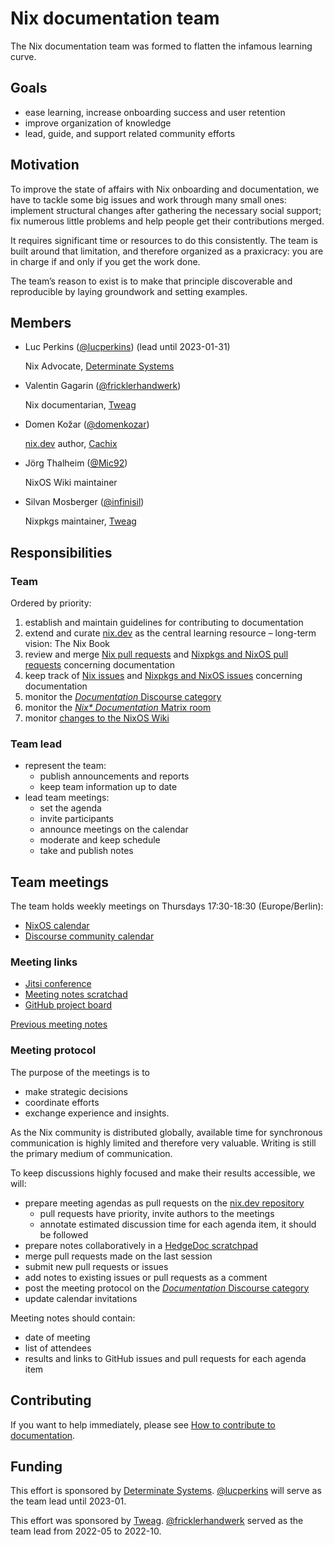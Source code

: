 # Nix documentation team

The Nix documentation team was formed to flatten the infamous learning curve.

## Goals

- ease learning, increase onboarding success and user retention
- improve organization of knowledge
- lead, guide, and support related community efforts

## Motivation

To improve the state of affairs with Nix onboarding and documentation, we have to tackle some big issues and work through many small ones:
implement structural changes after gathering the necessary social support;
fix numerous little problems and help people get their contributions merged.

It requires significant time or resources to do this consistently.
The team is built around that limitation, and therefore organized as a praxicracy:
you are in charge if and only if you get the work done.

The team’s reason to exist is to make that principle discoverable and reproducible by laying groundwork and setting examples.

## Members

- Luc Perkins ([@lucperkins]) (lead until 2023-01-31)

  Nix Advocate, [Determinate Systems]

- Valentin Gagarin ([@fricklerhandwerk])

  Nix documentarian, [Tweag]

- Domen Kožar ([@domenkozar])

  [nix.dev](http://nix.dev) author, [Cachix](https://cachix.org)

- Jörg Thalheim ([@Mic92])

  NixOS Wiki maintainer

- Silvan Mosberger ([@infinisil])

  Nixpkgs maintainer, [Tweag]

[@lucperkins]: https://github.com/lucperkins
[@fricklerhandwerk]: https://github.com/fricklerhandwerk
[@domenkozar]: https://github.com/domenkozar
[@Mic92]: https://github.com/Mic92
[@infinisil]: https://github.com/infinisil

[Determinate Systems]: https://determinate.systems
[Tweag]: https://tweag.io

## Responsibilities

### Team

Ordered by priority:
1. establish and maintain guidelines for contributing to documentation
1. extend and curate [nix.dev] as the central learning resource – long-term vision: The Nix Book
1. review and merge [Nix pull requests] and [Nixpkgs and NixOS pull requests] concerning documentation
1. keep track of [Nix issues] and [Nixpkgs and NixOS issues] concerning documentation
1. monitor the [*Documentation* Discourse category]
1. monitor the [*Nix\* Documentation* Matrix room]
1. monitor [changes to the NixOS Wiki]

[nix.dev]: https://nix.dev
[Nix pull requests]: https://github.com/NixOS/nix/pulls?q=is%3Aopen+is%3Apr+label%3Adocumentation
[Nixpkgs and NixOS pull requests]: https://github.com/NixOS/nixpkgs/pulls?q=is%3Aopen+is%3Apr+label%3A%228.has%3A+documentation%22
[Nix issues]: https://github.com/NixOS/nix/issues?q=is%3Aopen+is%3Aissue+label%3Adocumentation
[Nixpkgs and NixOS issues]: https://github.com/NixOS/nixpkgs/issues?q=is%3Aopen+is%3Aissue+label%3A%229.needs%3A+documentation%22
[*Documentation* Discourse category]: https://discourse.nixos.org/c/dev/documentation/25
[*Nix\* Documentation* Matrix room]: https://app.element.io/#/room/#docs:nixos.org
[changes to the NixOS Wiki]: https://matrix.to/#/#nixos-wiki:utzutzutz.net

### Team lead

- represent the team:
  - publish announcements and reports
  - keep team information up to date
- lead team meetings:
  - set the agenda
  - invite participants
  - announce meetings on the calendar
  - moderate and keep schedule
  - take and publish notes

## Team meetings

The team holds weekly meetings on Thursdays 17:30-18:30 (Europe/Berlin):
- [NixOS calendar](https://calendar.google.com/calendar/u/0/embed?src=b9o52fobqjak8oq8lfkhg3t0qg@group.calendar.google.com)
- [Discourse community calendar](https://discourse.nixos.org/t/community-calendar/18589)

### Meeting links

- [Jitsi conference](https://meet.jit.si/nix-documentation)
- [Meeting notes scratchad](https://pad.lassul.us/p-Y8MjU2SdSD5qO1fnpCPA)
- [GitHub project board](https://github.com/orgs/NixOS/projects/15)

[Previous meeting notes](https://discourse.nixos.org/search?q=documentation%20team%20meeting%20%23dev%3Adocumentation%20order%3Alatest)

### Meeting protocol

The purpose of the meetings is to
- make strategic decisions
- coordinate efforts
- exchange experience and insights.

As the Nix community is distributed globally, available time for synchronous communication is highly limited and therefore very valuable.
Writing is still the primary medium of communication.

To keep discussions highly focused and make their results accessible, we will:

- prepare meeting agendas as pull requests on the [nix.dev repository](https://github.com/NixOS/nix.dev)
  - pull requests have priority, invite authors to the meetings
  - annotate estimated discussion time for each agenda item, it should be followed
- prepare notes collaboratively in a [HedgeDoc scratchpad]
- merge pull requests made on the last session
- submit new pull requests or issues
- add notes to existing issues or pull requests as a comment
- post the meeting protocol on the [*Documentation* Discourse category]
- update calendar invitations

[HedgeDoc scratchpad]: https://pad.lassul.us/p-Y8MjU2SdSD5qO1fnpCPA?edit#

Meeting notes should contain:

- date of meeting
- list of attendees
- results and links to GitHub issues and pull requests for each agenda item

## Contributing

If you want to help immediately, please see [How to contribute to documentation](./how-to-contribute-to-documentation.md).

## Funding

This effort is sponsored by [Determinate Systems].
[@lucperkins] will serve as the team lead until 2023-01.

This effort was sponsored by [Tweag].
[@fricklerhandwerk] served as the team lead from 2022-05 to 2022-10.


